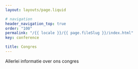 ```yaml
---
layout: layouts/page.liquid

# navigation
header_navigation_top: true
order: "100"
permalink: "/{{ locale }}/{{ page.fileSlug }}/index.html"
key: conference

title: Congres
---
```

Allerlei informatie over ons congres
